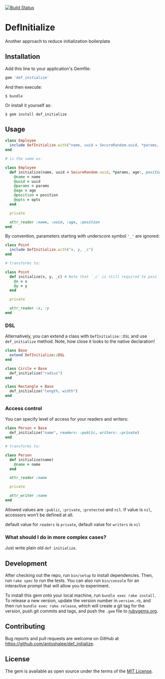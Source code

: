 [![Build Status](https://travis-ci.org/antoshalee/def_initialize.svg?branch=master)](https://travis-ci.org/antoshalee/def_initialize)

# DefInitialize

Another approach to reduce initialization boilerplate


## Installation

Add this line to your application's Gemfile:

```ruby
gem 'def_initialize'
```

And then execute:

    $ bundle

Or install it yourself as:

    $ gem install def_initialize

## Usage

```ruby
class Employee
  include DefInitialize.with("name, uuid = SecureRandom.uuid, *params, age:, position: 'manager', **opts")
end

# is the same as:

class Employee
  def initialize(name, uuid = SecureRandom.uuid, *params, age:, position: 'manager', **opts)
    @name = name
    @uuid = uuid
    @params = params
    @age = age
    @position = position
    @opts = opts
  end

  private

  attr_reader :name, :uuid, :age, :position
end
```

By convention, parameters starting with underscore symbol `'_'` are ignored:

```ruby
class Point
  include DefInitialize.with("x, y, _c")
end

# transforms to:

class Point
  def initialize(x, y, _c) # Note that `_c` is still required to pass
    @x = x
    @y = y
  end

  private

  attr_reader :x, :y
end
```

### DSL

Alternatively, you can extend a class with `DefInitialize::DSL` and use `def_initialize` method. Note, how close it looks to the native declaration!

```ruby
class Base
  extend DefInitialize::DSL
end

class Circle < Base
  def_initialize("radius")
end

class Rectangle < Base
  def_initialize("length, width")
end
```

### Access control

You can specify level of access for your readers and writers:

```ruby
class Person < Base
  def_initialize("name", readers: :public, writers: :private)
end

# transforms to:

class Person
  def initialize(name)
    @name = name
  end

  attr_reader :name

  private

  attr_writer :name
end

```
Allowed values are `:public`, `:private`, `:protected` and `nil`. If value is `nil`, accessors won't be defined at all.

default value for `readers` is `private`, default value for `writers` is `nil`


### What should I do in more complex cases?

Just write plain old `def initialize`.


## Development

After checking out the repo, run `bin/setup` to install dependencies. Then, run `rake spec` to run the tests. You can also run `bin/console` for an interactive prompt that will allow you to experiment.

To install this gem onto your local machine, run `bundle exec rake install`. To release a new version, update the version number in `version.rb`, and then run `bundle exec rake release`, which will create a git tag for the version, push git commits and tags, and push the `.gem` file to [rubygems.org](https://rubygems.org).

## Contributing

Bug reports and pull requests are welcome on GitHub at https://github.com/antoshalee/def_initialize.

## License

The gem is available as open source under the terms of the [MIT License](https://opensource.org/licenses/MIT).

